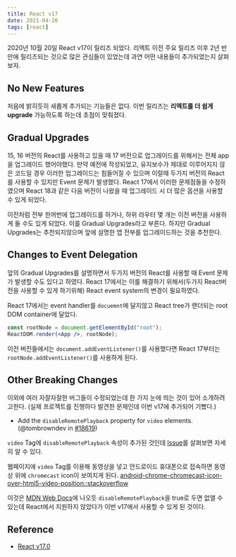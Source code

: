 ```yaml
---
title: React v17
date: 2021-04-20
tags: [react]
---
```


2020년 10월 20일 React v17이 릴리즈 되었다.
리엑트 이전 주요 릴리즈 이후 2년 반만에 릴리즈되는 것으로 많은 관심들이 있었는데 과연 어떤 내용들이 추가되었는지 살펴보자.

<!--truncate-->

## No New Features

처음에 밝히듯히 새롭게 추가되는 기능들은 없다.
이번 릴리즈는 **리엑트를 더 쉽게 upgrade** 가능하도록 하는데 초점이 맞춰졌다.

## Gradual Upgrades

15, 16 버전의 React를 사용하고 있을 때 17 버전으로 업그레이드를 위해서는 전체 app을 업그레이드 했어야했다.
만약 예전에 작성되었고, 유지보수가 제대로 이루어지지 않은 코드일 경우 이러한 업그레이드는 힘들어질 수 있으며 이럴때 두가지 버전의 React를 사용할 수 있지만 Event 문제가 발생했다.
React 17에서 이러한 문제점들을 수정하였으며 React 18과 같은 다음 버전이 나왔을 때 업그레이드 시 더 많은 옵션을 사용할 수 있게 되었다.

이전처럼 전부 한꺼번에 업그레이드를 하거나, 하위 라우터 몇 개는 이전 버전을 사용하게 둘 수도 있게 되었다. 이를 Gradual Upgrades라고 부른다.
하지만 Gradual Upgrades는 추천되지않으며 앞에 설명한 앱 전부를 업그레이드하는 것을 추천한다.

## Changes to Event Delegation

앞의 Gradual Upgrades를 설명하면서 두가지 버전의 React를 사용할 때 Event 문제가 발생할 수도 있다고 하였다.
React 17에서는 이를 해결하기 위해서(두가지 React버전을 사용할 수 있게 하기위해) React event system의 변경이 필요하였다.

React 17에서는 event handler를 `docuemnt`에 달지않고 React tree가 랜더되는 root DOM container에 달았다.

```jsx
const rootNode = document.getElementById("root");
ReactDOM.render(<App />, rootNode);
```

이전 버전들에서는 `document.addEventListener()`를 사용했다면 React 17부터는 `rootNode.addEventListener()`를 사용하게 된다.

## Other Breaking Changes

이외에 여러 자잘자잘한 버그들이 수정되었는데
한 가지 눈에 띄는 것이 있어 소개하려고한다. (실제 프로젝트를 진행하다 발견한 문제인데 이번 v17에 추가되어 기뻤다.)

- Add the `disableRemotePlayback` property for `video` elements. (@tombrowndev in [#18619](https://github.com/facebook/react/pull/18619))

`video` Tag에 `disableRemotePlayback` 속성이 추가된 것인데 [Issue](<(https://github.com/facebook/react/issues/18618)>)를 살펴보면 자세히 알 수 있다.

웹페이지에 `video` Tag를 이용해 동영상을 넣고 안드로이드 휴대폰으로 접속하면 동영상 위에 `chromecast` icon이 보여지게 된다. [android-chrome-chromecast-icon-over-html5-video-position::stackoverflow](https://stackoverflow.com/questions/28153166/android-chrome-chromecast-icon-over-html5-video-position)

이것은 [MDN Web Docs](https://developer.mozilla.org/en-US/docs/Web/API/HTMLMediaElement/disableRemotePlayback)에 나오듯 `disableRemotePlayback`을 true로 두면 없앨 수 있는데 React에서 지원하지 않았다가 이번 v17에서 사용할 수 있게 된 것이다.

## Reference

- [React v17.0](https://reactjs.org/blog/2020/10/20/react-v17.html)
